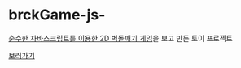 # brckGame-js-

[순수한 자바스크립트를 이용한 2D 벽돌깨기 게임](https://developer.mozilla.org/ko/docs/Games/Tutorials/2D_Breakout_game_pure_JavaScript)을 보고 만든 토이 프로젝트

[보러가기](https://kimjuno97.github.io/brckGame-js-/)
